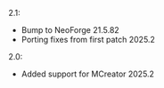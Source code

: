2.1:
- Bump to NeoForge 21.5.82
- Porting fixes from first patch 2025.2


2.0:
- Added support for MCreator 2025.2